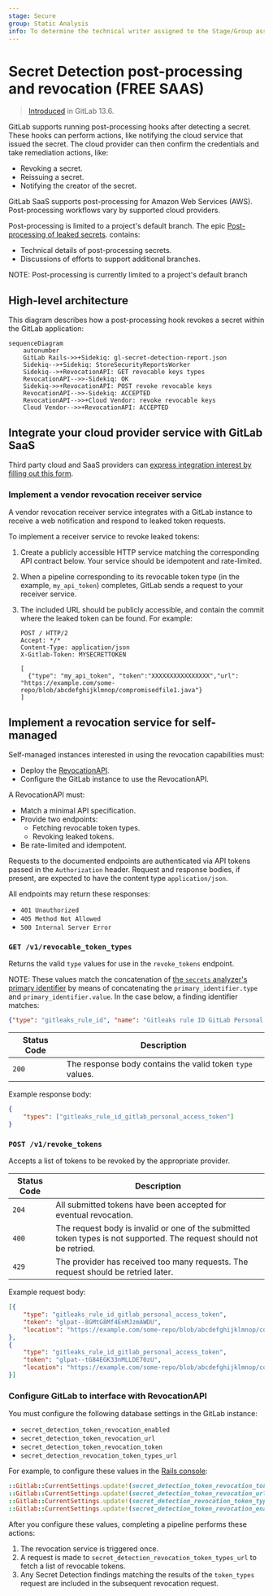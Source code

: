 ```yaml
---
stage: Secure
group: Static Analysis
info: To determine the technical writer assigned to the Stage/Group associated with this page, see https://about.gitlab.com/handbook/engineering/ux/technical-writing/#assignments
---
```


# Secret Detection post-processing and revocation **(FREE SAAS)**

> [Introduced](https://gitlab.com/groups/gitlab-org/-/epics/4639) in GitLab 13.6.

GitLab supports running post-processing hooks after detecting a secret. These
hooks can perform actions, like notifying the cloud service that issued the secret.
The cloud provider can then confirm the credentials and take remediation actions, like:

- Revoking a secret.
- Reissuing a secret.
- Notifying the creator of the secret.

GitLab SaaS supports post-processing for Amazon Web Services (AWS).
Post-processing workflows vary by supported cloud providers.

Post-processing is limited to a project's default branch. The epic
[Post-processing of leaked secrets](https://gitlab.com/groups/gitlab-org/-/epics/4639).
contains:

- Technical details of post-processing secrets.
- Discussions of efforts to support additional branches.

NOTE:
Post-processing is currently limited to a project's default branch

## High-level architecture

This diagram describes how a post-processing hook revokes a secret within the GitLab application:

```mermaid
sequenceDiagram
    autonumber
    GitLab Rails->>+Sidekiq: gl-secret-detection-report.json
    Sidekiq-->+Sidekiq: StoreSecurityReportsWorker
    Sidekiq-->+RevocationAPI: GET revocable keys types
    RevocationAPI-->>-Sidekiq: OK
    Sidekiq->>+RevocationAPI: POST revoke revocable keys
    RevocationAPI-->>-Sidekiq: ACCEPTED
    RevocationAPI-->>+Cloud Vendor: revoke revocable keys
    Cloud Vendor-->>+RevocationAPI: ACCEPTED
```

## Integrate your cloud provider service with GitLab SaaS

Third party cloud and SaaS providers can [express integration interest by filling out this form](https://forms.gle/wWpvrtLRK21Q2WJL9).

### Implement a vendor revocation receiver service

A vendor revocation receiver service integrates with a GitLab instance to receive
a web notification and respond to leaked token requests.

To implement a receiver service to revoke leaked tokens:

1. Create a publicly accessible HTTP service matching the corresponding API contract
   below. Your service should be idempotent and rate-limited.
1. When a pipeline corresponding to its revocable token type (in the example, `my_api_token`)
   completes, GitLab sends a request to your receiver service.
1. The included URL should be publicly accessible, and contain the commit where the
   leaked token can be found. For example:

    ```plaintext
    POST / HTTP/2
    Accept: */*
    Content-Type: application/json
    X-Gitlab-Token: MYSECRETTOKEN

    [
      {"type": "my_api_token", "token":"XXXXXXXXXXXXXXXX","url": "https://example.com/some-repo/blob/abcdefghijklmnop/compromisedfile1.java"}
    ]
    ```

## Implement a revocation service for self-managed

Self-managed instances interested in using the revocation capabilities must:

- Deploy the [RevocationAPI](#high-level-architecture).
- Configure the GitLab instance to use the RevocationAPI.

A RevocationAPI must:

- Match a minimal API specification.
- Provide two endpoints:
  - Fetching revocable token types.
  - Revoking leaked tokens.
- Be rate-limited and idempotent.

Requests to the documented endpoints are authenticated via API tokens passed in
the `Authorization` header. Request and response bodies, if present, are
expected to have the content type `application/json`.

All endpoints may return these responses:

- `401 Unauthorized`
- `405 Method Not Allowed`
- `500 Internal Server Error`

### `GET /v1/revocable_token_types`

Returns the valid `type` values for use in the `revoke_tokens` endpoint.

NOTE:
These values match the concatenation of [the `secrets` analyzer's](index.md)
[primary identifier](../../../development/integrations/secure.md#identifiers) by means
of concatenating the `primary_identifier.type` and `primary_identifier.value`.
In the case below, a finding identifier matches:

```json
{"type": "gitleaks_rule_id", "name": "Gitleaks rule ID GitLab Personal Access Token", "value": "GitLab Personal Access Token"}
```

| Status Code | Description |
| ----- | --- |
| `200` | The response body contains the valid token `type` values. |

Example response body:

```json
{
    "types": ["gitleaks_rule_id_gitlab_personal_access_token"]
}
```

### `POST /v1/revoke_tokens`

Accepts a list of tokens to be revoked by the appropriate provider.

| Status Code | Description |
| ----- | --- |
| `204` | All submitted tokens have been accepted for eventual revocation. |
| `400` | The request body is invalid or one of the submitted token types is not supported. The request should not be retried. |
| `429` | The provider has received too many requests. The request should be retried later. |

Example request body:

```json
[{
    "type": "gitleaks_rule_id_gitlab_personal_access_token",
    "token": "glpat--8GMtG8Mf4EnMJzmAWDU",
    "location": "https://example.com/some-repo/blob/abcdefghijklmnop/compromisedfile1.java"
},
{
    "type": "gitleaks_rule_id_gitlab_personal_access_token",
    "token": "glpat--tG84EGK33nMLLDE70zU",
    "location": "https://example.com/some-repo/blob/abcdefghijklmnop/compromisedfile2.java"
}]
```

### Configure GitLab to interface with RevocationAPI

You must configure the following database settings in the GitLab instance:

- `secret_detection_token_revocation_enabled`
- `secret_detection_token_revocation_url`
- `secret_detection_token_revocation_token`
- `secret_detection_revocation_token_types_url`

For example, to configure these values in the
[Rails console](../../../administration/operations/rails_console.md#starting-a-rails-console-session):

```ruby
::Gitlab::CurrentSettings.update!(secret_detection_token_revocation_token: 'MYSECRETTOKEN')
::Gitlab::CurrentSettings.update!(secret_detection_token_revocation_url: 'https://example.gitlab.com/revocation_service/v1/revoke_tokens')
::Gitlab::CurrentSettings.update!(secret_detection_revocation_token_types_url: 'https://example.gitlab.com/revocation_service/v1/revocable_token_types')
::Gitlab::CurrentSettings.update!(secret_detection_token_revocation_enabled: true)
```

After you configure these values, completing a pipeline performs these actions:

1. The revocation service is triggered once.
1. A request is made to `secret_detection_revocation_token_types_url` to fetch a
   list of revocable tokens.
1. Any Secret Detection findings matching the results of the `token_types` request
   are included in the subsequent revocation request.
